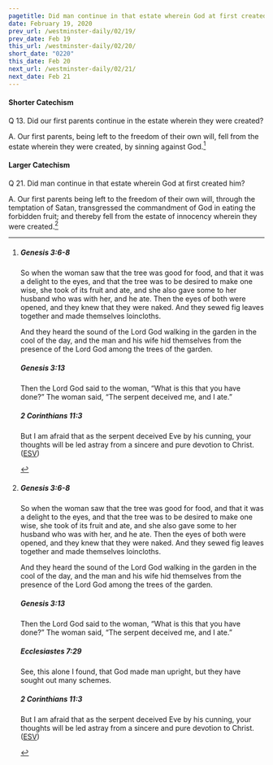 ```yaml
---
pagetitle: Did man continue in that estate wherein God at first created him?
date: February 19, 2020
prev_url: /westminster-daily/02/19/
prev_date: Feb 19
this_url: /westminster-daily/02/20/
short_date: "0220"
this_date: Feb 20
next_url: /westminster-daily/02/21/
next_date: Feb 21
---
```


#### Shorter Catechism

<span class="q">Q 13.</span> Did our first parents continue in the estate wherein they were created?

<span class="q">A.</span> Our first parents, being left to the freedom of their own will, fell from the estate wherein they were created, by sinning against God.[^fnref:wsc1]


[^fnref:wsc1]: <div class="esv"><h5>Genesis 3:6-8</h5> <div class="esv-text"><p id="p01003006.01-1">So when the woman saw that the tree was good for food, and that it was a delight to the eyes, and that the tree was to be desired to make one wise, she took of its fruit and ate, and she also gave some to her husband who was with her, and he ate. Then the eyes of both were opened, and they knew that they were naked. And they sewed fig leaves together and made themselves loincloths.</p>  <p id="p01003008.01-1">And they heard the sound of the <span class="small-caps">Lord</span> God walking in the garden in the cool of the day, and the man and his wife hid themselves from the presence of the <span class="small-caps">Lord</span> God among the trees of the garden.</p> </div><h5>Genesis 3:13</h5> <div class="esv-text"><p id="p01003013.01-2">Then the <span class="small-caps">Lord</span> God said to the woman, &#8220;What is this that you have done?&#8221; The woman said, &#8220;The serpent deceived me, and I ate.&#8221;</p> </div><h5>2 Corinthians 11:3</h5> <div class="esv-text"><p id="p47011003.01-3">But I am afraid that as the serpent deceived Eve by his cunning, your thoughts will be led astray from a sincere and pure devotion to Christ.  (<a href="http://www.esv.org" class="copyright">ESV</a>)</p> </div> </div>


#### Larger Catechism

<span class="q">Q 21.</span> Did man continue in that estate wherein God at first created him?

<span class="q">A.</span> Our first parents being left to the freedom of their own will, through the temptation of Satan, transgressed the commandment of God in eating the forbidden fruit; and thereby fell from the estate of innocency wherein they were created.[^fnref:wlc1]


[^fnref:wlc1]: <div class="esv"><h5>Genesis 3:6-8</h5> <div class="esv-text"><p id="p01003006.01-1">So when the woman saw that the tree was good for food, and that it was a delight to the eyes, and that the tree was to be desired to make one wise, she took of its fruit and ate, and she also gave some to her husband who was with her, and he ate. Then the eyes of both were opened, and they knew that they were naked. And they sewed fig leaves together and made themselves loincloths.</p>  <p id="p01003008.01-1">And they heard the sound of the <span class="small-caps">Lord</span> God walking in the garden in the cool of the day, and the man and his wife hid themselves from the presence of the <span class="small-caps">Lord</span> God among the trees of the garden.</p> </div><h5>Genesis 3:13</h5> <div class="esv-text"><p id="p01003013.01-2">Then the <span class="small-caps">Lord</span> God said to the woman, &#8220;What is this that you have done?&#8221; The woman said, &#8220;The serpent deceived me, and I ate.&#8221;</p> </div><h5>Ecclesiastes 7:29</h5> <div class="esv-text"><p id="p21007029.01-3">See, this alone I found, that God made man upright, but they have sought out many schemes.</p> </div><h5>2 Corinthians 11:3</h5> <div class="esv-text"><p id="p47011003.01-4">But I am afraid that as the serpent deceived Eve by his cunning, your thoughts will be led astray from a sincere and pure devotion to Christ.  (<a href="http://www.esv.org" class="copyright">ESV</a>)</p> </div> </div>

